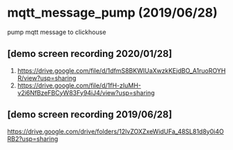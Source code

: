 # mqtt_message_pump (2019/06/28)
 pump mqtt message to clickhouse 

## [demo screen recording 2020/01/28]
01. https://drive.google.com/file/d/1dfmS8BKWIUaXwzkKEjdBO_A1ruoROYHR/view?usp=sharing
02. https://drive.google.com/file/d/1fH-zIuMH-v2i6NfBzeFBCyW83Fy94iJ4/view?usp=sharing

## [demo screen recording 2019/06/28]
https://drive.google.com/drive/folders/12lvZOXZxeWidUFa_48SL81d8y0i4ORB2?usp=sharing

